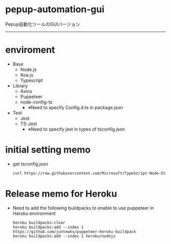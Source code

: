 # pepup-automation-gui
Pepup自動化ツールのGUIバージョン

---

# enviroment
* Base
  * Node.js
  * Koa.js
  * Typescript
* Library
  * Axios
  * Puppeteer
  * node-config-ts
    * ※Need to specify Config.d.ts in package.json
* Test
  * Jest
  * TS-Jest
    * ※Need to specify jest in types of tsconfig.json

# initial setting memo
* get tsconfig.josn
  ```bash
  curl https://raw.githubusercontent.com/Microsoft/TypeScript-Node-Starter/master/tsconfig.json > tsconfig.json
  ```

# Release memo for Heroku
* Need to add the following buildpacks to enable to use puppeteer in Heroku environment
  ```shell
  heroku buildpacks:clear
  heroku buildpacks:add --index 1 https://github.com/jontewks/puppeteer-heroku-buildpack
  heroku buildpacks:add --index 1 heroku/nodejs
  ```
